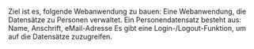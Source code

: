Ziel ist es, folgende Webanwendung zu bauen:
Eine Webanwendung, die Datensätze zu Personen verwaltet. Ein Personendatensatz besteht aus: Name, Anschrift, eMail-Adresse
Es gibt eine Login-/Logout-Funktion, um auf die Datensätze zuzugreifen.